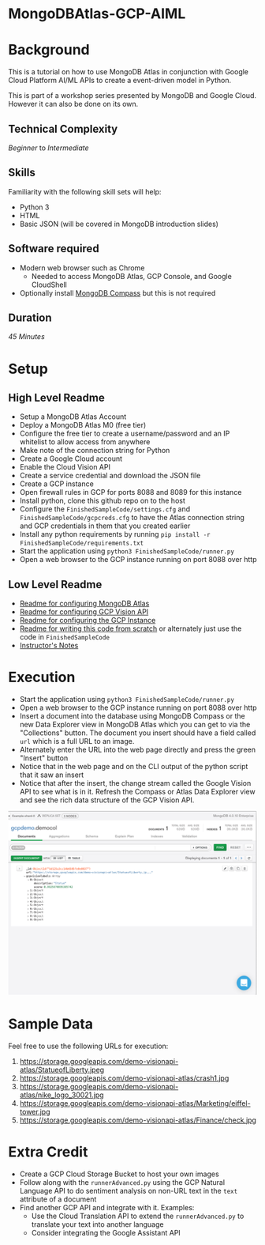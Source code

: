 # MongoDBAtlas-GCP-AIML

# Background
This is a tutorial on how to use MongoDB Atlas in conjunction with Google Cloud Platform AI/ML APIs to create a event-driven model in Python.

This is part of a workshop series presented by MongoDB and Google Cloud. However it can also be done on its own.

## Technical Complexity
_Beginner_ to _Intermediate_ 

## Skills 
Familiarity with the following skill sets will help:
* Python 3
* HTML
* Basic JSON (will be covered in MongoDB introduction slides)


## Software required
* Modern web browser such as Chrome
  * Needed to access MongoDB Atlas, GCP Console, and Google CloudShell 
* Optionally install [MongoDB Compass](https://www.mongodb.com/download-center/compass) but this is not required

## Duration
_45 Minutes_

# Setup
## High Level Readme
* Setup a MongoDB Atlas Account
* Deploy a MongoDB Atlas M0 (free tier)
* Configure the free tier to create a username/password and an IP whitelist to allow access from anywhere
* Make note of the connection string for Python
* Create a Google Cloud account
* Enable the Cloud Vision API
* Create a service credential and download the JSON file 
* Create a GCP instance
* Open firewall rules in GCP for ports 8088 and 8089 for this instance
* Install python, clone this github repo on to the host
* Configure the `FinishedSampleCode/settings.cfg` and `FinishedSampleCode/gcpcreds.cfg` to have the Atlas connection string and GCP credentials in them that you created earlier
* Install any python requirements by running `pip install -r FinishedSampleCode/requirements.txt`
* Start the application using `python3 FinishedSampleCode/runner.py`
* Open a web browser to the GCP instance running on port 8088 over http


## Low Level Readme
* [Readme for configuring MongoDB Atlas](Guides/AtlasSetup.md)
* [Readme for configuring GCP Vision API](Guides/GCPVisionSetup.md)
* [Readme for configuring the GCP Instance](Guides/GCPInstanceSetup.md)
* [Readme for writing this code from scratch](Guides/Code.md) or alternately just use the code in `FinishedSampleCode`
* [Instructor's Notes](Guides/Instructors.md)

# Execution
* Start the application using `python3 FinishedSampleCode/runner.py`
* Open a web browser to the GCP instance running on port 8088 over http
* Insert a document into the database using MongoDB Compass or the new Data Explorer view in MongoDB Atlas which you can get to via the "Collections" button. The document you insert should have a field called `url` which is a full URL to an image.
* Alternately enter the URL into the web page directly and press the green "Insert" button
* Notice that in the web page and on the CLI output of the python script that it saw an insert
* Notice that after the insert, the change stream called the Google Vision API to see what is in it. Refresh the Compass or Atlas Data Explorer view and see the rich data structure of the GCP Vision API.

![](Guides/images/newss03.png)

# Sample Data
Feel free to use the following URLs for execution:
1. https://storage.googleapis.com/demo-visionapi-atlas/StatueofLiberty.jpeg
2. https://storage.googleapis.com/demo-visionapi-atlas/crash1.jpg
3. https://storage.googleapis.com/demo-visionapi-atlas/nike_logo_30021.jpg
4. https://storage.googleapis.com/demo-visionapi-atlas/Marketing/eiffel-tower.jpg
5. https://storage.googleapis.com/demo-visionapi-atlas/Finance/check.jpg

# Extra Credit
* Create a GCP Cloud Storage Bucket to host your own images
* Follow along with the `runnerAdvanced.py` using the GCP Natural Language API to do sentiment analysis on non-URL text in the `text` attribute of a document
* Find another GCP API and integrate with it. Examples:
  * Use the Cloud Translation API to extend the `runnerAdvanced.py` to translate your text into another language
  * Consider integrating the Google Assistant API

